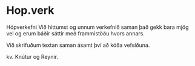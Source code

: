 # Hop.verk
Hópverkefni
Við hittumst og unnum verkefnið saman það gekk bara mjög vel og erum báðir sáttir með frammistöðu hvors annars.

Við skrifuðum textan saman ásamt því að kóða vefsíðuna.

kv.
Knútur og Reynir.
